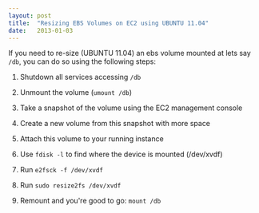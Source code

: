 ```yaml
---
layout: post
title:  "Resizing EBS Volumes on EC2 using UBUNTU 11.04"
date:   2013-01-03
---
```


If you need to re-size (UBUNTU 11.04) an ebs volume mounted at lets say `/db`, you can do so using the following steps:

1. Shutdown all services accessing `/db`

1. Unmount the volume (`umount /db`)

1. Take a snapshot of the volume using the EC2 management console

1. Create a new volume from this snapshot with more space

1. Attach this volume to your running instance

1. Use `fdisk -l` to find where the device is mounted (/dev/xvdf)

1. Run `e2fsck -f /dev/xvdf`

1. Run `sudo resize2fs /dev/xvdf`

1. Remount and you're good to go: `mount /db`